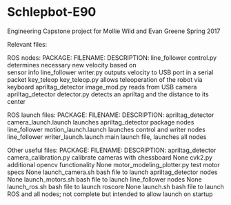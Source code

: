 # Schlepbot-E90
Engineering Capstone project for Mollie Wild and Evan Greene
Spring 2017

Relevant files:

ROS nodes:
PACKAGE:          FILENAME:                 DESCRIPTION:
line_follower     control.py                determines necessary new velocity based on      
                                            sensor info
line_follower     writer.py                 outputs velocity to USB port in a serial packet
key_teleop        key_teleop.py             allows teleoperation of the robot via keyboard
apriltag_detector image_mod.py              reads from USB camera
apriltag_detector detector.py               detects an apriltag and the distance to its center

ROS launch files:
PACKAGE:          FILENAME:                 DESCRIPTION:
apriltag_detector camera_launch.launch      launches apriltag_detector package nodes
line_follower     motion_launch.launch      launches control and writer nodes
line_follower     writer_launch.launch      main launch file, launches all nodes

Other useful files:
PACKAGE:          FILENAME:                 DESCRIPTION:
apriltag_detector camera_calibration.py     calibrate cameras with chessboard
None              cvk2.py                   additional opencv functionality
None              motor_modeling_plotter.py test motor specs
None              launch_camera.sh          bash file to launch apriltag_detector nodes
None              launch_motors.sh          bash file to launch line_follower nodes
None              launch_ros.sh             bash file to launch roscore
None              launch.sh                 bash file to launch ROS and all nodes;
                                            not complete but intended to allow launch on startup
